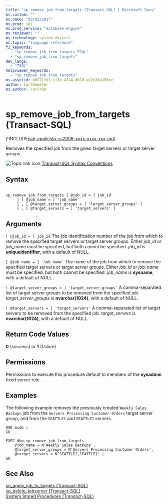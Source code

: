 ```yaml
---
title: "sp_remove_job_from_targets (Transact-SQL) | Microsoft Docs"
ms.custom: ""
ms.date: "03/03/2017"
ms.prod: sql
ms.prod_service: "database-engine"
ms.reviewer: ""
ms.technology: system-objects
ms.topic: "language-reference"
f1_keywords: 
  - "sp_remove_job_from_targets_TSQL"
  - "sp_remove_job_from_targets"
dev_langs: 
  - "TSQL"
helpviewer_keywords: 
  - "sp_remove_job_from_targets"
ms.assetid: b8171fb1-c11d-4244-8618-a12e28a150ce
author: CarlRabeler
ms.author: carlrab
---
```

# sp_remove_job_from_targets (Transact-SQL)
[!INCLUDE[tsql-appliesto-ss2008-xxxx-xxxx-xxx-md](../../includes/tsql-appliesto-ss2008-xxxx-xxxx-xxx-md.md)]

  Removes the specified job from the given target servers or target server groups.  
  
 ![Topic link icon](../../database-engine/configure-windows/media/topic-link.gif "Topic link icon") [Transact-SQL Syntax Conventions](../../t-sql/language-elements/transact-sql-syntax-conventions-transact-sql.md)  
  
## Syntax  
  
```  
  
sp_remove_job_from_targets [ @job_id = ] job_id   
     | [ @job_name = ] 'job_name'   
     [ , [ @target_server_groups = ] 'target_server_groups' ]   
     [ , [ @target_servers = ] 'target_servers' ]  
```  
  
## Arguments  
`[ @job_id = ] job_id`
 The job identification number of the job from which to remove the specified target servers or target server groups. Either *job_id* or *job_name* must be specified, but both cannot be specified. *job_id* is **uniqueidentifier**, with a default of NULL.  
  
`[ @job_name = ] 'job_name'`
 The name of the job from which to remove the specified target servers or target server groups. Either *job_id* or *job_name* must be specified, but both cannot be specified. *job_name* is **sysname**, with a default of NULL.  
  
`[ @target_server_groups = ] 'target_server_groups'`
 A comma-separated list of target server groups to be removed from the specified job. *target_server_groups* is **nvarchar(1024)**, with a default of NULL.  
  
`[ @target_servers = ] 'target_servers'`
 A comma-separated list of target servers to be removed from the specified job. *target_servers* is **nvarchar(1024)**, with a default of NULL.  
  
## Return Code Values  
 **0** (success) or **1** (failure)  
  
## Permissions  
 Permissions to execute this procedure default to members of the **sysadmin** fixed server role.  
  
## Examples  
 The following example removes the previously created `Weekly Sales Backups` job from the `Servers Processing Customer Orders` target server group, and from the `SEATTLE1` and `SEATTLE2` servers.  
  
```  
USE msdb ;  
GO  
  
EXEC dbo.sp_remove_job_from_targets  
    @job_name = N'Weekly Sales Backups',  
    @target_server_groups = N'Servers Processing Customer Orders',   
    @target_servers = N'SEATTLE2,SEATTLE1' ;  
GO  
```  
  
## See Also  
 [sp_apply_job_to_targets &#40;Transact-SQL&#41;](../../relational-databases/system-stored-procedures/sp-apply-job-to-targets-transact-sql.md)   
 [sp_delete_jobserver &#40;Transact-SQL&#41;](../../relational-databases/system-stored-procedures/sp-delete-jobserver-transact-sql.md)   
 [System Stored Procedures &#40;Transact-SQL&#41;](../../relational-databases/system-stored-procedures/system-stored-procedures-transact-sql.md)  
  
  
